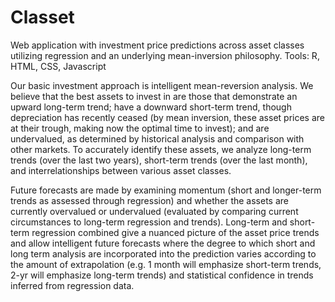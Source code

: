 # Classet
Web application with investment price predictions across asset classes utilizing regression and an underlying mean-inversion philosophy.
Tools: R, HTML, CSS, Javascript

Our basic investment approach is intelligent mean-reversion analysis. We believe that the best assets to invest in are those that demonstrate an upward long-term trend; have a downward short-term trend, though depreciation has recently ceased (by mean inversion, these asset prices are at their trough, making now the optimal time to invest); and are undervalued, as determined by historical analysis and comparison with other markets. To accurately identify these assets, we analyze long-term trends (over the last two years), short-term trends (over the last month), and interrelationships between various asset classes. 

Future forecasts are made by examining momentum (short and longer-term trends as assessed through regression) and whether the assets are currently overvalued or undervalued (evaluated by comparing current circumstances to long-term regression and trends). Long-term and short-term regression combined give a nuanced picture of the asset price trends and allow intelligent future forecasts where the degree to which short and long term analysis are incorporated into the prediction varies according to the amount of extrapolation (e.g. 1 month will emphasize short-term trends, 2-yr will emphasize long-term trends) and statistical confidence in trends inferred from regression data. 
